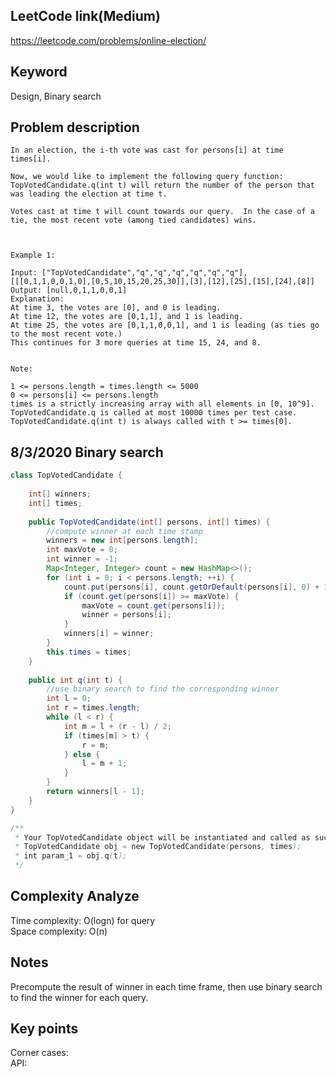 ## LeetCode link(Medium)
https://leetcode.com/problems/online-election/

## Keyword
Design, Binary search

## Problem description
```
In an election, the i-th vote was cast for persons[i] at time times[i].

Now, we would like to implement the following query function: TopVotedCandidate.q(int t) will return the number of the person that was leading the election at time t.  

Votes cast at time t will count towards our query.  In the case of a tie, the most recent vote (among tied candidates) wins.

 

Example 1:

Input: ["TopVotedCandidate","q","q","q","q","q","q"], [[[0,1,1,0,0,1,0],[0,5,10,15,20,25,30]],[3],[12],[25],[15],[24],[8]]
Output: [null,0,1,1,0,0,1]
Explanation: 
At time 3, the votes are [0], and 0 is leading.
At time 12, the votes are [0,1,1], and 1 is leading.
At time 25, the votes are [0,1,1,0,0,1], and 1 is leading (as ties go to the most recent vote.)
This continues for 3 more queries at time 15, 24, and 8.
 

Note:

1 <= persons.length = times.length <= 5000
0 <= persons[i] <= persons.length
times is a strictly increasing array with all elements in [0, 10^9].
TopVotedCandidate.q is called at most 10000 times per test case.
TopVotedCandidate.q(int t) is always called with t >= times[0].
```

## 8/3/2020 Binary search
```java
class TopVotedCandidate {
    
    int[] winners;
    int[] times;
    
    public TopVotedCandidate(int[] persons, int[] times) {
        //compute winner at each time stamp
        winners = new int[persons.length];
        int maxVote = 0;
        int winner = -1;
        Map<Integer, Integer> count = new HashMap<>();
        for (int i = 0; i < persons.length; ++i) {
            count.put(persons[i], count.getOrDefault(persons[i], 0) + 1);
            if (count.get(persons[i]) >= maxVote) {
                maxVote = count.get(persons[i]);
                winner = persons[i];
            }
            winners[i] = winner;
        }
        this.times = times;
    }
    
    public int q(int t) {
        //use binary search to find the corresponding winner
        int l = 0;
        int r = times.length;
        while (l < r) {
            int m = l + (r - l) / 2;
            if (times[m] > t) {
                r = m;
            } else {
                l = m + 1;
            }
        }
        return winners[l - 1];
    }
}

/**
 * Your TopVotedCandidate object will be instantiated and called as such:
 * TopVotedCandidate obj = new TopVotedCandidate(persons, times);
 * int param_1 = obj.q(t);
 */
```

## Complexity Analyze
Time complexity: O(logn) for query\
Space complexity: O(n)

## Notes
Precompute the result of winner in each time frame, then use binary search to find the winner for each query.

## Key points
Corner cases: \
API:
